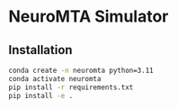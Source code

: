 # NeuroMTA Simulator

## Installation

```bash
conda create -n neuromta python=3.11
conda activate neuromta
pip install -r requirements.txt
pip install -e .
```